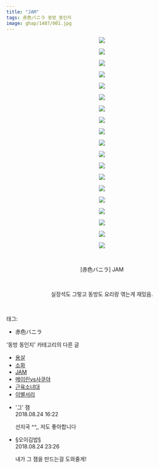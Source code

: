 ```yaml
---
title: "JAM"
tags: 赤色バニラ 동방_동인지
image: ghap/1407/001.jpg
---
```

<div class="article">
<p style="text-align: center; clear: none; float: none;"><img src="{{ site.nasurl }}/ghap/1407/001.jpg"/></p>
<p style="text-align: center; clear: none; float: none;"><img src="{{ site.nasurl }}/ghap/1407/002.jpg"/></p>
<p style="text-align: center; clear: none; float: none;"><img src="{{ site.nasurl }}/ghap/1407/003.jpg"/></p>
<p style="text-align: center; clear: none; float: none;"><img src="{{ site.nasurl }}/ghap/1407/004.jpg"/></p>
<p style="text-align: center; clear: none; float: none;"><img src="{{ site.nasurl }}/ghap/1407/005.jpg"/></p>
<p style="text-align: center; clear: none; float: none;"><img src="{{ site.nasurl }}/ghap/1407/006.jpg"/></p>
<p style="text-align: center; clear: none; float: none;"><img src="{{ site.nasurl }}/ghap/1407/007.jpg"/></p>
<p style="text-align: center; clear: none; float: none;"><img src="{{ site.nasurl }}/ghap/1407/008.jpg"/></p>
<p style="text-align: center; clear: none; float: none;"><img src="{{ site.nasurl }}/ghap/1407/009.jpg"/></p>
<p style="text-align: center; clear: none; float: none;"><img src="{{ site.nasurl }}/ghap/1407/010.jpg"/></p>
<p style="text-align: center; clear: none; float: none;"><img src="{{ site.nasurl }}/ghap/1407/011.jpg"/></p>
<p style="text-align: center; clear: none; float: none;"><img src="{{ site.nasurl }}/ghap/1407/012.jpg"/></p>
<p style="text-align: center; clear: none; float: none;"><img src="{{ site.nasurl }}/ghap/1407/013.jpg"/></p>
<p style="text-align: center; clear: none; float: none;"><img src="{{ site.nasurl }}/ghap/1407/014.jpg"/></p>
<p style="text-align: center; clear: none; float: none;"><img src="{{ site.nasurl }}/ghap/1407/015.jpg"/></p>
<p style="text-align: center; clear: none; float: none;"><img src="{{ site.nasurl }}/ghap/1407/016.jpg"/></p>
<p style="text-align: center; clear: none; float: none;"><img src="{{ site.nasurl }}/ghap/1407/017.jpg"/></p>
<p style="text-align: center; clear: none; float: none;"><img src="{{ site.nasurl }}/ghap/1407/018.jpg"/></p>
<p style="text-align: center; clear: none; float: none;"><img src="{{ site.nasurl }}/ghap/1407/019.jpg"/></p>
<p style="text-align: center; clear: none; float: none;"><br/></p>
<p style="text-align: center; clear: none; float: none;">[赤色バニラ] JAM</p>
<p style="text-align: center; clear: none; float: none;"><br/></p>
<p style="text-align: center; clear: none; float: none;">실장석도 그렇고 동방도 요리랑 엮는게 재밌음.</p>
<p><br/></p>
</div><div class="tagTrail">
<p>태그: </p>
<ul>
<li>赤色バニラ</li>
</ul>
</div><div class="another">
<p>'동방 동인지' 카테고리의 다른 글</p>
<ul>
<li><a href="/2016-08-08-ghap_1409">용살</a></li>
<li><a href="/2016-08-08-ghap_1408">소화</a></li>
<li><a href="/2016-08-08-ghap_1407">JAM</a></li>
<li><a href="/2016-08-08-ghap_1406">메이린vs사쿠야</a></li>
<li><a href="/2016-08-07-ghap_1405">근육소녀대</a></li>
<li><a href="/2016-08-07-ghap_1404">이별서리</a></li>
</ul>
</div><div class="cb_module cb_fluid">
<div class="cb_wrt cb_profile">
<div class="comment">
<ul>
<li class="cb_thumb_off" id="comment15316520">
<div class="cb_comment_area">
<div class="cb_info_area">
<div class="cb_section">
<span class="cb_nick_name">'그' 잼</span>
</div>
<div class="cb_section">
<span class="cb_date">2018.08.24 16:22 </span>
</div>
</div>
<div class="cb_dsc_comment">
<p class="cb_dsc">
											선지국 ^^,, 저도 좋아합니다
										</p>
</div>
</div></li>
<li class="cb_thumb_off" id="comment15316712">
<div class="cb_comment_area">
<div class="cb_info_area">
<div class="cb_section">
<span class="cb_nick_name">§오이김밥§</span>
</div>
<div class="cb_section">
<span class="cb_date">2018.08.24 23:26 </span>
</div>
</div>
<div class="cb_dsc_comment">
<p class="cb_dsc">
											내가 그 잼을 만드는걸 도와줄게!
										</p>
</div>
</div></li>
</ul>
</div>
</div><!-- commentList close -->
</div>